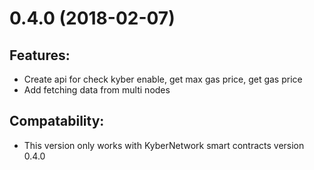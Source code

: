 # 0.4.0 (2018-02-07)
## Features: 
- Create api for check kyber enable, get max gas price, get gas price
- Add fetching data from multi nodes 

## Compatability:
- This version only works with KyberNetwork smart contracts version 0.4.0


